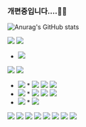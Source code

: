 ### 개편중입니다....🙌🙌


![Anurag's GitHub stats](https://github-readme-stats.vercel.app/api?username=jsg3121&count_private=true&theme=onedark)

<img src="https://img.shields.io/badge/HTML-red?style=flat-square&logo=HTML5&logoColor=white"/> 



<img src="https://img.shields.io/badge/CSS-blue?style=flat-square&logo=CSS3&logoColor=white"/> 

* <img src="https://img.shields.io/badge/Sass-CC6699?style=flat-square&logo=Sass&logoColor=white"/> 



<img src="https://img.shields.io/badge/JavaSript-yellow?style=flat-square&logo=JavaScript&logoColor=white"/> <img src="https://img.shields.io/badge/TypeScript-blue?style=flat-square&logo=TypeScript&logoColor=white"/>

* <img src="https://img.shields.io/badge/Vue-4FC08D?style=flat-square&logo=Vue.js&logoColor=white"/>
  * <img src="https://img.shields.io/badge/Tailwind CSS-38B2AC?style=flat-square&logo=Tailwind CSS&logoColor=white"/> <img src="https://img.shields.io/badge/Vuex-green?style=flat-square&logo=Vue.js&logoColor=white"/> <img src="https://img.shields.io/badge/Vuetify-1867C0?style=flat-square&logo=Vuetify&logoColor=white"/>

* <img src="https://img.shields.io/badge/React-blue?style=flat-square&logo=React&logoColor=white"/> 
  * <img src="https://img.shields.io/badge/MobX-FF9955?style=flat-square&logo=MobX&logoColor=white"/> <img src="https://img.shields.io/badge/Redux-764ABC?style=flat-square&logo=Redux&logoColor=white"/> <img src="https://img.shields.io/badge/Redux toolkit-764ABC?style=flat-square&logo=Redux&logoColor=white"/>
* <img src="https://img.shields.io/badge/Node.js-green?style=flat-square&logo=Node.js&logoColor=white"/>  
  * <img src="https://img.shields.io/badge/Express-000000?style=flat-square&logo=Express&logoColor=white"/> 

<img src="https://img.shields.io/badge/MySql-informational?style=flat-square&logo=MySQL&logoColor=white"/> <img src="https://img.shields.io/badge/Docker-2496ED?style=flat-square&logo=Docker&logoColor=white"/> <img src="https://img.shields.io/badge/GraphQL-E434AA?style=flat-square&logo=GraphQL&logoColor=white"/> <img src="https://img.shields.io/badge/Prisma-2D3748?style=flat-square&logo=Prisma&logoColor=white"/> <img src="https://img.shields.io/badge/Redis-DC382D?style=flat-square&logo=Redis&logoColor=white"/> <img src="https://img.shields.io/badge/Java-007396?style=flat-square&logo=Java&logoColor=white"/> <img src="https://img.shields.io/badge/Storybook-FF4785?style=flat-square&logo=Storybook&logoColor=white"/>
<img src="https://img.shields.io/github/commit-activity/m/jsg3121/WeatherVue?color=green&label=Commit&logo=Vue.js&logoColor=green&style=flat-square"></img>




